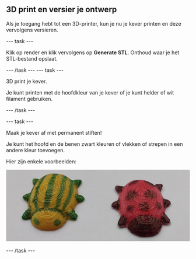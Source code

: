 ## 3D print en versier je ontwerp

Als je toegang hebt tot een 3D-printer, kun je nu je kever printen en deze vervolgens versieren.

--- task ---

Klik op render en klik vervolgens op **Generate STL**. Onthoud waar je het STL-bestand opslaat.

--- /task --- --- task ---

3D print je kever.

Je kunt printen met de hoofdkleur van je kever of je kunt helder of wit filament gebruiken.

--- /task ---

--- task ---

Maak je kever af met permanent stiften!

Je kunt het hoofd en de benen zwart kleuren of vlekken of strepen in een andere kleur toevoegen.

Hier zijn enkele voorbeelden:

![schermafbeelding](images/bug-decorated.png)

--- /task ---

 




  
